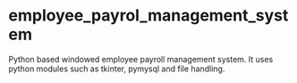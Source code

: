 # employee_payrol_management_system
Python based windowed employee payroll management system. It uses python modules such as tkinter, pymysql and file handling.
